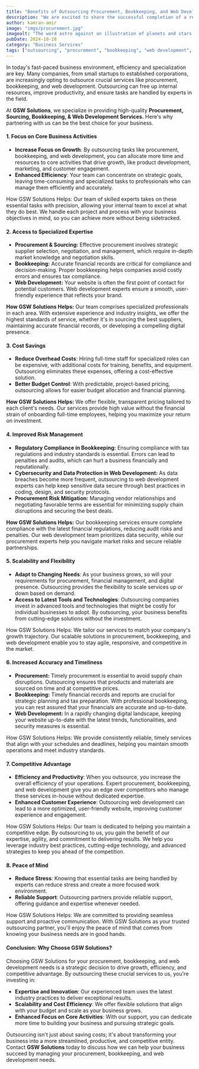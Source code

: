 ```yaml
---
title: "Benefits of Outsourcing Procurement, Bookkeeping, and Web Development to GSW Solution"
description: "We are excited to share the successful completion of a recent sourcing project that brought our expertise in global procurement to the forefront."
author: kamran-amir
image: "imgs/procurement.jpg"
imagealt: "The word astro against an illustration of planets and stars."
pubDate: 2024-10-28
category: "Business Services"
tags: ["outsourcing", "procurement", "bookkeeping", "web development", "GSW Solutions"]
---
```


In today's fast-paced business environment, efficiency and specialization are key. Many companies, from small startups to established corporations, are increasingly opting to outsource crucial services like procurement, bookkeeping, and web development. Outsourcing can free up internal resources, improve productivity, and ensure tasks are handled by experts in the field.

At **GSW Solutions**, we specialize in providing high-quality **Procurement, Sourcing, Bookkeeping, & Web Development Services.** Here's why partnering with us can be the best choice for your business.

#### **1. Focus on Core Business Activities**

- **Increase Focus on Growth**: By outsourcing tasks like procurement, bookkeeping, and web development, you can allocate more time and resources to core activities that drive growth, like product development, marketing, and customer engagement.
- **Enhanced Efficiency**: Your team can concentrate on strategic goals, leaving time-consuming and specialized tasks to professionals who can manage them efficiently and accurately.

How GSW Solutions Helps: Our team of skilled experts takes on these essential tasks with precision, allowing your internal team to excel at what they do best. We handle each project and process with your business objectives in mind, so you can achieve more without being sidetracked.

#### **2. Access to Specialized Expertise**

- **Procurement & Sourcing:** Effective procurement involves strategic supplier selection, negotiation, and management, which require in-depth market knowledge and negotiation skills.
- **Bookkeeping:** Accurate financial records are critical for compliance and decision-making. Proper bookkeeping helps companies avoid costly errors and ensures tax compliance.
- **Web Development:** Your website is often the first point of contact for potential customers. Web development experts ensure a smooth, user-friendly experience that reflects your brand.

**How GSW Solutions Helps:** Our team comprises specialized professionals in each area. With extensive experience and industry insights, we offer the highest standards of service, whether it's in sourcing the best suppliers, maintaining accurate financial records, or developing a compelling digital presence.

#### **3. Cost Savings**

- **Reduce Overhead Costs**: Hiring full-time staff for specialized roles can be expensive, with additional costs for training, benefits, and equipment. Outsourcing eliminates these expenses, offering a cost-effective solution.
- **Better Budget Control**: With predictable, project-based pricing, outsourcing allows for easier budget allocation and financial planning.

**How GSW Solutions Helps:** We offer flexible, transparent pricing tailored to each client's needs. Our services provide high value without the financial strain of onboarding full-time employees, helping you maximize your return on investment.

#### **4. Improved Risk Management**

- **Regulatory Compliance in Bookkeeping:** Ensuring compliance with tax regulations and industry standards is essential. Errors can lead to penalties and audits, which can hurt a business financially and reputationally.
- **Cybersecurity and Data Protection in Web Development:** As data breaches become more frequent, outsourcing to web development experts can help keep sensitive data secure through best practices in coding, design, and security protocols.
- **Procurement Risk Mitigation:** Managing vendor relationships and negotiating favorable terms are essential for minimizing supply chain disruptions and securing the best deals.

**How GSW Solutions Helps:** Our bookkeeping services ensure complete compliance with the latest financial regulations, reducing audit risks and penalties. Our web development team prioritizes data security, while our procurement experts help you navigate market risks and secure reliable partnerships.

#### **5. Scalability and Flexibility**

- **Adapt to Changing Needs**: As your business grows, so will your requirements for procurement, financial management, and digital presence. Outsourcing provides the flexibility to scale services up or down based on demand.
- **Access to Latest Tools and Technologies**: Outsourcing companies invest in advanced tools and technologies that might be costly for individual businesses to adopt. By outsourcing, your business benefits from cutting-edge solutions without the investment.

How GSW Solutions Helps: We tailor our services to match your company's growth trajectory. Our scalable solutions in procurement, bookkeeping, and web development enable you to stay agile, responsive, and competitive in the market.

#### **6. Increased Accuracy and Timeliness**

- **Procurement:** Timely procurement is essential to avoid supply chain disruptions. Outsourcing ensures that products and materials are sourced on time and at competitive prices.
- **Bookkeeping:** Timely financial records and reports are crucial for strategic planning and tax preparation. With professional bookkeeping, you can rest assured that your financials are accurate and up-to-date.
- **Web Development:** In a rapidly changing digital landscape, keeping your website up-to-date with the latest trends, functionalities, and security measures is essential.

How GSW Solutions Helps: We provide consistently reliable, timely services that align with your schedules and deadlines, helping you maintain smooth operations and meet industry standards.

#### **7. Competitive Advantage**

- **Efficiency and Productivity**: When you outsource, you increase the overall efficiency of your operations. Expert procurement, bookkeeping, and web development give you an edge over competitors who manage these services in-house without dedicated expertise.
- **Enhanced Customer Experience**: Outsourcing web development can lead to a more optimized, user-friendly website, improving customer experience and engagement.

How GSW Solutions Helps: Our team is dedicated to helping you maintain a competitive edge. By outsourcing to us, you gain the benefit of our expertise, agility, and commitment to delivering results. We help you leverage industry best practices, cutting-edge technology, and advanced strategies to keep you ahead of the competition.

#### **8. Peace of Mind**

- **Reduce Stress**: Knowing that essential tasks are being handled by experts can reduce stress and create a more focused work environment.
- **Reliable Support**: Outsourcing partners provide reliable support, offering guidance and expertise whenever needed.

How GSW Solutions Helps: We are committed to providing seamless support and proactive communication. With GSW Solutions as your trusted outsourcing partner, you'll enjoy the peace of mind that comes from knowing your business needs are in good hands.

#### **Conclusion: Why Choose GSW Solutions?**

Choosing GSW Solutions for your procurement, bookkeeping, and web development needs is a strategic decision to drive growth, efficiency, and competitive advantage. By outsourcing these crucial services to us, you're investing in:

- **Expertise and Innovation**: Our experienced team uses the latest industry practices to deliver exceptional results.
- **Scalability and Cost Efficiency**: We offer flexible solutions that align with your budget and scale as your business grows.
- **Enhanced Focus on Core Activities**: With our support, you can dedicate more time to building your business and pursuing strategic goals.

Outsourcing isn't just about saving costs; it's about transforming your business into a more streamlined, productive, and competitive entity. Contact **GSW Solutions** today to discuss how we can help your business succeed by managing your procurement, bookkeeping, and web development needs.

